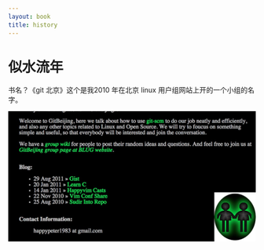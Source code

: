 ```yaml
---
layout: book
title: history
---
```


# 似水流年

书名？《git 北京》这个是我2010 年在北京 linux 用户组网站上开的一个小组的名字。

![](images/old_look.jpg)

